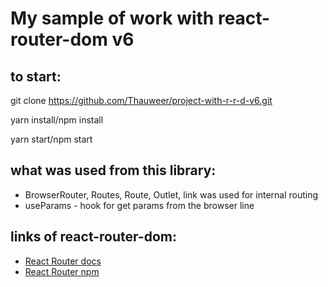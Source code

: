 # My sample of work with react-router-dom v6

## to start:

git clone https://github.com/Thauweer/project-with-r-r-d-v6.git

yarn install/npm install

yarn start/npm start

## what was used from this library:

- BrowserRouter, Routes, Route, Outlet, link was used for internal routing
- useParams - hook for get params from the browser line

## links of react-router-dom:

- [React Router docs](https://reactrouter.com/) 
- [React Router npm](https://www.npmjs.com/package/react-router-dom)
